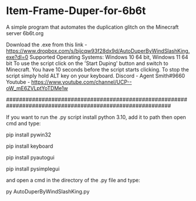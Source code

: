 # Item-Frame-Duper-for-6b6t
A simple program that automates the duplication glitch on the Minecraft server 6b6t.org

Download the .exe from this link - https://www.dropbox.com/s/bijcqw93f28dx9d/AutoDuperByWindSlashKing.exe?dl=0
Supported Operating Systems: Windows 10 64 bit, Windows 11 64 bit
To use the script click on the 'Start Duping' button and switch to Minecraft. You have 10 seconds before the script starts
clicking. To stop the script simply hold ALT key on your keyboard.
Discord - Agent Smith#9660
Youtube - https://www.youtube.com/channel/UCP--oW_mE6ZVLptYoTDMe1w

###########################################################################################################

If you want to run the .py script install python 3.10, add it to path then open cmd and type:

pip install pywin32

pip install keyboard

pip install pyautogui

pip install pysimplegui

and open a cmd in the directory of the .py file and type:

py AutoDuperByWindSlashKing.py
